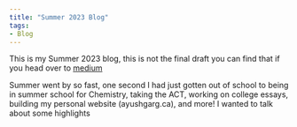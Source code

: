 ```yaml
---
title: "Summer 2023 Blog"
tags:
- Blog
---
```


This is my Summer 2023 blog, this is not the final draft you can find that if you head over to [medium](https://medium.com/@ayushrgarg) 


Summer went by so fast, one second I had just gotten out of school to being in summer school for Chemistry, taking the ACT, working on college essays, building my personal website (ayushgarg.ca), and more! I wanted to talk about some highlights 


